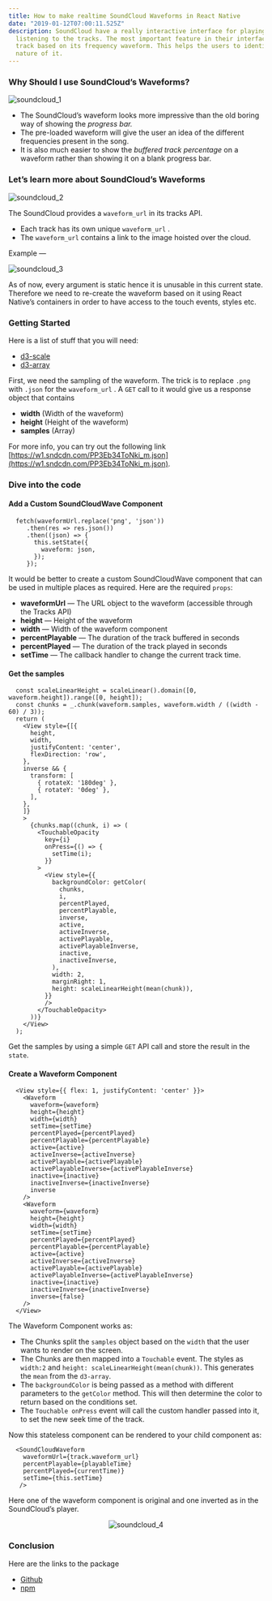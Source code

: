 ```yaml
---
title: How to make realtime SoundCloud Waveforms in React Native
date: "2019-01-12T07:00:11.525Z"
description: SoundCloud have a really interactive interface for playing /
  listening to the tracks. The most important feature in their interface is showing the progress of the
  track based on its frequency waveform. This helps the users to identify the
  nature of it.
---
```



### Why Should I use SoundCloud’s Waveforms?

![soundcloud_1](/soundcloud_1.png)

* The SoundCloud’s waveform looks more impressive than the old boring way of
showing the *progress bar.*
* The pre-loaded waveform will give the user an idea of the different frequencies
present in the song.
* It is also much easier to show the *buffered track percentage* on a waveform
rather than showing it on a blank progress bar.

### Let’s learn more about SoundCloud’s Waveforms

![soundcloud_2](/soundcloud_2.png)

The SoundCloud provides a `waveform_url` in its tracks API.

* Each track has its own unique `waveform_url` .
* The `waveform_url` contains a link to the image hoisted over the cloud.

Example —

![soundcloud_3](/soundcloud_3.png)

As of now, every argument is static hence it is unusable in this current state.
Therefore we need to re-create the waveform based on it using React Native’s
containers in order to have access to the touch events, styles etc.

### Getting Started

Here is a list of stuff that you will need:

* [d3-scale](https://github.com/d3/d3-scale)
* [d3-array](https://github.com/d3/d3-array)

First, we need the sampling of the waveform. The trick is to replace `.png` with
`.json` for the `waveform_url` . A `GET` call to it would give us a response
object that contains

* **width** (Width of the waveform)
* **height** (Height of the waveform)
* **samples** (Array)

For more info, you can try out the following link
[https://w1.sndcdn.com/PP3Eb34ToNki_m.json](https://w1.sndcdn.com/PP3Eb34ToNki_m.json).

### Dive into the code

#### Add a Custom SoundCloudWave Component

```
  fetch(waveformUrl.replace('png', 'json'))
     .then(res => res.json())
     .then((json) => {
       this.setState({
         waveform: json,
       });
     });
```

It would be better to create a custom SoundCloudWave component that can be
used in multiple places as required. Here are the required `props`:

* **waveformUrl** — The URL object to the waveform (accessible through the Tracks
API)
* **height** — Height of the waveform
* **width** — Width of the waveform component
* **percentPlayable** — The duration of the track buffered in seconds
* **percentPlayed** — The duration of the track played in seconds
* **setTime** — The callback handler to change the current track time.

#### Get the samples

```
  const scaleLinearHeight = scaleLinear().domain([0, waveform.height]).range([0, height]);
  const chunks = _.chunk(waveform.samples, waveform.width / ((width - 60) / 3));
  return (
    <View style={[{
      height,
      width,
      justifyContent: 'center',
      flexDirection: 'row',
    },
    inverse && {
      transform: [
        { rotateX: '180deg' },
        { rotateY: '0deg' },
      ],
    },
    ]}
    >
      {chunks.map((chunk, i) => (
        <TouchableOpacity
          key={i}
          onPress={() => {
            setTime(i);
          }}
        >
          <View style={{
            backgroundColor: getColor(
              chunks,
              i,
              percentPlayed,
              percentPlayable,
              inverse,
              active,
              activeInverse,
              activePlayable,
              activePlayableInverse,
              inactive,
              inactiveInverse,
            ),
            width: 2,
            marginRight: 1,
            height: scaleLinearHeight(mean(chunk)),
          }}
          />
        </TouchableOpacity>
      ))}
    </View>
  );
```

Get the samples by using a simple `GET` API call and store the result in the
`state`.

#### Create a Waveform Component

```
  <View style={{ flex: 1, justifyContent: 'center' }}>
    <Waveform
      waveform={waveform}
      height={height}
      width={width}
      setTime={setTime}
      percentPlayed={percentPlayed}
      percentPlayable={percentPlayable}
      active={active}
      activeInverse={activeInverse}
      activePlayable={activePlayable}
      activePlayableInverse={activePlayableInverse}
      inactive={inactive}
      inactiveInverse={inactiveInverse}
      inverse
    />
    <Waveform
      waveform={waveform}
      height={height}
      width={width}
      setTime={setTime}
      percentPlayed={percentPlayed}
      percentPlayable={percentPlayable}
      active={active}
      activeInverse={activeInverse}
      activePlayable={activePlayable}
      activePlayableInverse={activePlayableInverse}
      inactive={inactive}
      inactiveInverse={inactiveInverse}
      inverse={false}
    />
  </View>
```

The Waveform Component works as:

* The Chunks split the `samples` object based on the `width` that the user wants
to render on the screen.
* The Chunks are then mapped into a `Touchable` event. The styles as `width:2` and
`height: scaleLinearHeight(mean(chunk))`. This generates the `mean` from the
`d3-array`.
* The `backgroundColor` is being passed as a method with different parameters to
the `getColor` method. This will then determine the color to return based on the
conditions set.
* The `Touchable onPress` event will call the custom handler passed into it, to
set the new seek time of the track.

Now this stateless component can be rendered to your child component as:

```
  <SoundCloudWaveform
    waveformUrl={track.waveform_url}
    percentPlayable={playableTime}
    percentPlayed={currentTime)}
    setTime={this.setTime}  
   />
```

Here one of the waveform component is original and one inverted as in the
SoundCloud’s player.

<p align="center">
  <img src="/soundcloud_4.gif" alt="soundcloud_4"/>
</p>

### Conclusion

Here are the links to the package

* [Github](https://github.com/pritishvaidya/react-native-soundcloud-waveform)
* [npm](https://www.npmjs.com/package/react-native-soundcloud-waveform)
